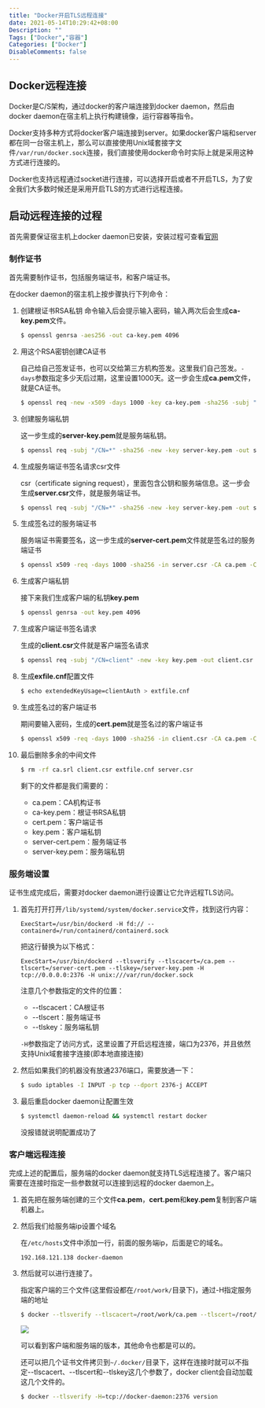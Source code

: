 ```yaml
---
title: "Docker开启TLS远程连接"
date: 2021-05-14T10:29:42+08:00
Description: ""
Tags: ["Docker","容器"]
Categories: ["Docker"]
DisableComments: false
---
```


## Docker远程连接

Docker是C/S架构，通过docker的客户端连接到docker daemon，然后由docker daemon在宿主机上执行构建镜像，运行容器等指令。

Docker支持多种方式将docker客户端连接到server。如果docker客户端和server都在同一台宿主机上，那么可以直接使用Unix域套接字文件`/var/run/docker.sock`连接，我们直接使用docker命令时实际上就是采用这种方式进行连接的。

Docker也支持远程通过socket进行连接，可以选择开启或者不开启TLS，为了安全我们大多数时候还是采用开启TLS的方式进行远程连接。

## 启动远程连接的过程

首先需要保证宿主机上docker daemon已安装，安装过程可查看[官网](https://docs.docker.com/engine/install/ubuntu/)

### 制作证书

首先需要制作证书，包括服务端证书，和客户端证书。

在docker daemon的宿主机上按步骤执行下列命令：

1. 创建根证书RSA私钥
   命令输入后会提示输入密码，输入两次后会生成**ca-key.pem**文件。

   ```bash
   $ openssl genrsa -aes256 -out ca-key.pem 4096
   ```

2. 用这个RSA密钥创建CA证书

   自己给自己签发证书，也可以交给第三方机构签发。这里我们自己签发。`-days`参数指定多少天后过期，这里设置1000天。这一步会生成**ca.pem**文件，就是CA证书。

   ```bash
   $ openssl req -new -x509 -days 1000 -key ca-key.pem -sha256 -subj "/CN=*" -out ca.pem
   ```

3. 创建服务端私钥

   这一步生成的**server-key.pem**就是服务端私钥。

   ```bash
   $ openssl req -subj "/CN=*" -sha256 -new -key server-key.pem -out server.csr
   ```

4. 生成服务端证书签名请求csr文件

   csr（certificate signing request），里面包含公钥和服务端信息。这一步会生成**server.csr**文件，就是服务端证书。

   ```bash
   $ openssl req -subj "/CN=*" -sha256 -new -key server-key.pem -out server.csr
   ```

5. 生成签名过的服务端证书

   服务端证书需要签名，这一步生成的**server-cert.pem**文件就是签名过的服务端证书

   ```bash
   $ openssl x509 -req -days 1000 -sha256 -in server.csr -CA ca.pem -CAkey ca-key.pem -CAcreateserial -out server-cert.pem
   ```

6. 生成客户端私钥

   接下来我们生成客户端的私钥**key.pem**

   ```bash
   $ openssl genrsa -out key.pem 4096
   ```

7. 生成客户端证书签名请求

   生成的**client.csr**文件就是客户端签名请求

   ```bash
   $ openssl req -subj "/CN=client" -new -key key.pem -out client.csr
   ```

8. 生成**exfile.cnf**配置文件

   ```bash
   $ echo extendedKeyUsage=clientAuth > extfile.cnf
   ```

9. 生成签名过的客户端证书

   期间要输入密码，生成的**cert.pem**就是签名过的客户端证书

   ```bash
   $ openssl x509 -req -days 1000 -sha256 -in client.csr -CA ca.pem -CAkey ca-key.pem -CAcreateserial -out cert.pem -extfile extfile.cnf
   ```

10. 最后删除多余的中间文件

    ```bash
    $ rm -rf ca.srl client.csr extfile.cnf server.csr
    ```

    剩下的文件都是我们需要的：

    - ca.pem：CA机构证书
    - ca-key.pem：根证书RSA私钥
    - cert.pem：客户端证书
    - key.pem：客户端私钥
    - server-cert.pem：服务端证书
    - server-key.pem：服务端私钥

### 服务端设置

证书生成完成后，需要对docker daemon进行设置让它允许远程TLS访问。

1. 首先打开打开`/lib/systemd/system/docker.service`文件，找到这行内容：

   ```
   ExecStart=/usr/bin/dockerd -H fd:// --containerd=/run/containerd/containerd.sock
   ```

   把这行替换为以下格式：

   ```
   ExecStart=/usr/bin/dockerd --tlsverify --tlscacert=/ca.pem --tlscert=/server-cert.pem --tlskey=/server-key.pem -H tcp://0.0.0.0:2376 -H unix:///var/run/docker.sock
   ```

   注意几个参数指定的文件的位置：

   - --tlscacert：CA根证书
   - --tlscert：服务端证书
   - --tlskey：服务端私钥

   `-H`参数指定了访问方式，这里设置了开启远程连接，端口为2376，并且依然支持Unix域套接字连接(即本地直接连接)

2. 然后如果我们的机器没有放通2376端口，需要放通一下：

   ```bash
   $ sudo iptables -I INPUT -p tcp --dport 2376-j ACCEPT
   ```

3. 最后重启docker daemon让配置生效

   ```bash
   $ systemctl daemon-reload && systemctl restart docker
   ```

   没报错就说明配置成功了

### 客户端远程连接

完成上述的配置后，服务端的docker daemon就支持TLS远程连接了。客户端只需要在连接时指定一些参数就可以连接到远程的docker daemon上。

1. 首先把在服务端创建的三个文件**ca.pem**，**cert.pem**和**key.pem**复制到客户端机器上。

2. 然后我们给服务端ip设置个域名

   在`/etc/hosts`文件中添加一行，前面的服务端ip，后面是它的域名。

   ```
   192.168.121.138 docker-daemon
   ```

3. 然后就可以进行连接了。

   指定客户端的三个文件(这里假设都在`/root/work/`目录下)，通过-H指定服务端的地址

   ```bash
   $ docker --tlsverify --tlscacert=/root/work/ca.pem --tlscert=/root/work/cert.pem --tlskey=/root/work/key.pem -H tcp://docker-daemon:2376 version
   ```

   ![](/images/docker_remote/version.png)

   可以看到客户端和服务端的版本，其他命令也都是可以的。

   还可以把几个证书文件拷贝到`~/.docker/`目录下，这样在连接时就可以不指定--tlscacert、--tlscert和--tlskey这几个参数了，docker client会自动加载这几个文件的。

   ```bash
   $ docker --tlsverify -H=tcp://docker-daemon:2376 version
   ```

   

